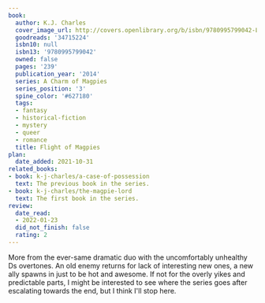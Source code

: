 ```yaml
---
book:
  author: K.J. Charles
  cover_image_url: http://covers.openlibrary.org/b/isbn/9780995799042-L.jpg
  goodreads: '34715224'
  isbn10: null
  isbn13: '9780995799042'
  owned: false
  pages: '239'
  publication_year: '2014'
  series: A Charm of Magpies
  series_position: '3'
  spine_color: '#627180'
  tags:
  - fantasy
  - historical-fiction
  - mystery
  - queer
  - romance
  title: Flight of Magpies
plan:
  date_added: 2021-10-31
related_books:
- book: k-j-charles/a-case-of-possession
  text: The previous book in the series.
- book: k-j-charles/the-magpie-lord
  text: The first book in the series.
review:
  date_read:
  - 2022-01-23
  did_not_finish: false
  rating: 2
---
```


More from the ever-same dramatic duo with the uncomfortably unhealthy Ds overtones. An old enemy returns for lack of
interesting new ones, a new ally spawns in just to be hot and awesome. If not for the overly yikes and predictable
parts, I might be interested to see where the series goes after escalating towards the end, but I think I'll stop here.
